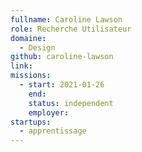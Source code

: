 ```yaml
---
fullname: Caroline Lawson
role: Recherche Utilisateur
domaine:
  - Design
github: caroline-lawson
link:
missions: 
  - start: 2021-01-26 
    end:
    status: independent
    employer: 
startups: 
  - apprentissage
---
```

